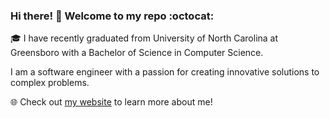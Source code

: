 ### Hi there! 👋 Welcome to my repo :octocat:
<!-- :eyes: I am currently seeking entry level software developer roles. -->

:mortar_board: I have recently graduated from University of North Carolina at Greensboro with a Bachelor of Science in Computer Science.

I am a software engineer with a passion for creating innovative solutions to complex problems.

:globe_with_meridians: Check out [my website](https://alan-choi.github.io) to learn more about me!
    
    
<!--
**Alan-Choi/Alan-Choi** is a ✨ _special_ ✨ repository because its `README.md` (this file) appears on your GitHub profile.

Here are some ideas to get you started:

- 🔭 I’m currently working on ...
- 🌱 I’m currently learning ...
- 👯 I’m looking to collaborate on ...
- 🤔 I’m looking for help with ...
- 💬 Ask me about ...
- 📫 How to reach me: ...
- 😄 Pronouns: ...
- ⚡ Fun fact: ...
-->
